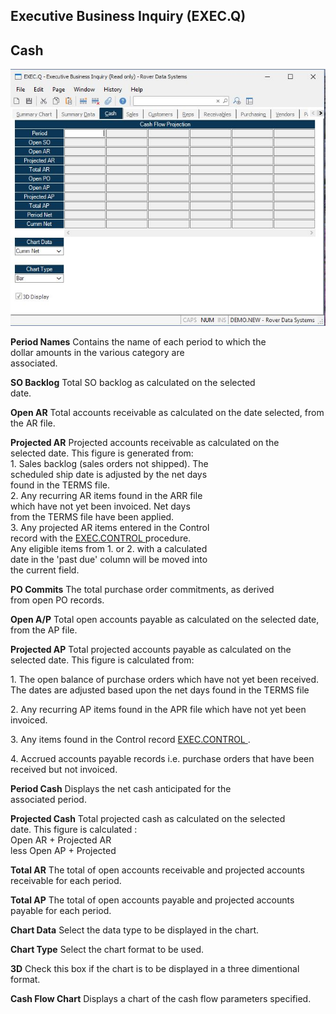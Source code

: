 ##  Executive Business Inquiry (EXEC.Q)

<PageHeader />

##  Cash

![](./EXEC-Q-3.jpg)

**Period Names** Contains the name of each period to which the  
dollar amounts in the various category are  
associated.  
  
**SO Backlog** Total SO backlog as calculated on the selected  
date.  
  
**Open AR** Total accounts receivable as calculated on the date selected, from
the AR file.  
  
**Projected AR** Projected accounts receivable as calculated on the  
selected date. This figure is generated from:  
1\. Sales backlog (sales orders not shipped). The  
scheduled ship date is adjusted by the net days  
found in the TERMS file.  
2\. Any recurring AR items found in the ARR file  
which have not yet been invoiced. Net days  
from the TERMS file have been applied.  
3\. Any projected AR items entered in the Control  
record with the [ EXEC.CONTROL ](../../../EXEC-ENTRY/EXEC-CONTROL/README.md) procedure.   
Any eligible items from 1. or 2. with a calculated  
date in the 'past due' column will be moved into  
the current field.  
  
**PO Commits** The total purchase order commitments, as derived  
from open PO records.  
  
**Open A/P** Total open accounts payable as calculated on the selected date,
from the AP file.  
  
**Projected AP** Total projected accounts payable as calculated on the
selected date. This figure is calculated from:  
  
1\. The open balance of purchase orders which have not yet been received. The
dates are adjusted based upon the net days found in the TERMS file  
  
2\. Any recurring AP items found in the APR file which have not yet been
invoiced.  
  
3\. Any items found in the Control record [ EXEC.CONTROL ](../../../EXEC-ENTRY/EXEC-CONTROL/README.md) .   
  
4\. Accrued accounts payable records i.e. purchase orders that have been
received but not invoiced.  
  
**Period Cash** Displays the net cash anticipated for the  
associated period.  
  
**Projected Cash** Total projected cash as calculated on the selected  
date. This figure is calculated :  
Open AR + Projected AR  
less Open AP + Projected  
  
**Total AR** The total of open accounts receivable and projected accounts
receivable for each period.  
  
**Total AP** The total of open accounts payable and projected accounts payable
for each period.  
  
**Chart Data** Select the data type to be displayed in the chart.  
  
**Chart Type** Select the chart format to be used.  
  
**3D** Check this box if the chart is to be displayed in a three dimentional
format.  
  
**Cash Flow Chart** Displays a chart of the cash flow parameters specified.  
  
  
<badge text= "Version 8.10.57" vertical="middle" />

<PageFooter />